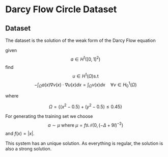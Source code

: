 # Darcy Flow Circle Dataset

## Dataset

The dataset is the solution of the weak form of the Darcy Flow equation

given $$a\in H^{1}([0,1]^{2})$$
find
$$u\in H^{1}(\Omega) \text{s.t} $$ 
$$-\int_{\Omega}a(x) \nabla v(x) \cdot \nabla u(x)dx=\int_{\Omega}v(x)dx \quad \forall v\in H_{0}^{1}(\Omega)$$

where 

$$\Omega=\{(x^{2}-0.5)+(y^{2}-0.5)\le 0.45\}$$ 

For generating the training set we choose
$$a \sim \mu \text { where } \mu=f \sharp \mathcal{N}\left(0,(-\Delta+9 I)^{-2}\right)$$ and $f(x)=|x|.$

This system has an unique solution. As everything is regular, the solution is also a strong solution.

